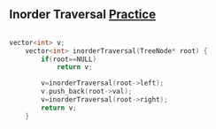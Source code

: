 <h2>Inorder Traversal <a href="https://leetcode.com/problems/binary-tree-inorder-traversal/">Practice</a> </h2>

```cpp

vector<int> v;
    vector<int> inorderTraversal(TreeNode* root) {
        if(root==NULL)
            return v;

        v=inorderTraversal(root->left);
        v.push_back(root->val);
        v=inorderTraversal(root->right);
        return v;
    }